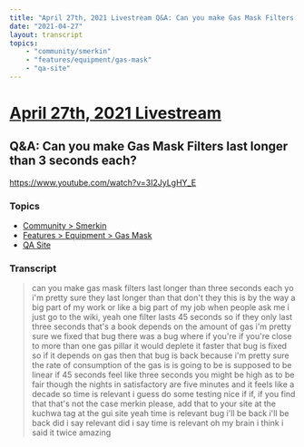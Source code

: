 ```yaml
---
title: "April 27th, 2021 Livestream Q&A: Can you make Gas Mask Filters last longer than 3 seconds each?"
date: "2021-04-27"
layout: transcript
topics:
    - "community/smerkin"
    - "features/equipment/gas-mask"
    - "qa-site"
---
```

# [April 27th, 2021 Livestream](../2021-04-27.md)
## Q&A: Can you make Gas Mask Filters last longer than 3 seconds each?
https://www.youtube.com/watch?v=3I2JyLgHY_E

### Topics
* [Community > Smerkin](../topics/community/smerkin.md)
* [Features > Equipment > Gas Mask](../topics/features/equipment/gas-mask.md)
* [QA Site](../topics/qa-site.md)

### Transcript

> can you make gas mask filters last longer than three seconds each yo i'm pretty sure they last longer than that don't they this is by the way a big part of my work or like a big part of my job when people ask me i just go to the wiki, yeah one filter lasts 45 seconds so if they only last three seconds that's a book depends on the amount of gas i'm pretty sure we fixed that bug there was a bug where if you're if you're close to more than one gas pillar it would deplete it faster that bug is fixed so if it depends on gas then that bug is back because i'm pretty sure the rate of consumption of the gas is is going to be is supposed to be linear if 45 seconds feel like three seconds you might be high as to be fair though the nights in satisfactory are five minutes and it feels like a decade so time is relevant i guess do some testing nice if if, if you find that that's not the case merkin please, add that to your site at the kuchwa tag at the gui site yeah time is relevant bug i'll be back i'll be back did i say relevant did i say time is relevant oh my brain i think i said it twice amazing
